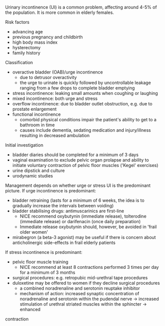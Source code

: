 Urinary incontinence (UI) is a common problem, affecting around 4\-5% of the population. It is more common in elderly females.   
  
Risk factors  
* advancing age
* previous pregnancy and childbirth
* high body mass index
* hysterectomy
* family history

  
Classification  
* overactive bladder (OAB)/urge incontinence
	+ due to detrusor overactivity
	+ the urge to urinate is quickly followed by uncontrollable leakage ranging from a few drops to complete bladder emptying
* stress incontinence: leaking small amounts when coughing or laughing
* mixed incontinence: both urge and stress
* overflow incontinence: due to bladder outlet obstruction, e.g. due to prostate enlargement
* functional incontinence
	+ comorbid physical conditions impair the patient's ability to get to a bathroom in time
	+ causes include dementia, sedating medication and injury/illness resulting in decreased ambulation

  
Initial investigation  
* bladder diaries should be completed for a minimum of 3 days
* vaginal examination to exclude pelvic organ prolapse and ability to initiate voluntary contraction of pelvic floor muscles ('Kegel' exercises)
* urine dipstick and culture
* urodynamic studies

  
Management depends on whether urge or stress UI is the predominant picture. If urge incontinence is predominant:  
* bladder retraining (lasts for a minimum of 6 weeks, the idea is to gradually increase the intervals between voiding)
* bladder stabilising drugs: antimuscarinics are first\-line
	+ NICE recommend oxybutynin (immediate release), tolterodine (immediate release) or darifenacin (once daily preparation)
	+ Immediate release oxybutynin should, however, be avoided in 'frail older women'
* mirabegron (a beta\-3 agonist) may be useful if there is concern about anticholinergic side\-effects in frail elderly patients

  
If stress incontinence is predominant:  
* pelvic floor muscle training
	+ NICE recommend at least 8 contractions performed 3 times per day for a minimum of 3 months
* surgical procedures: e.g. retropubic mid\-urethral tape procedures
* duloxetine may be offered to women if they decline surgical procedures
	+ a combined noradrenaline and serotonin reuptake inhibitor
	+ mechanism of action: increased synaptic concentration of noradrenaline and serotonin within the pudendal nerve → increased stimulation of urethral striated muscles within the sphincter → enhanced

contraction